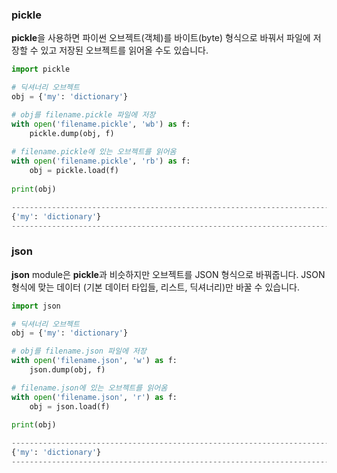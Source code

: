 ### pickle

**pickle**을 사용하면 파이썬 오브젝트(객체)를 바이트(byte) 형식으로 바꿔서 파일에 저장할 수 있고 저장된 오브젝트를 읽어올 수도 있습니다.

```python
import pickle

# 딕셔너리 오브젝트
obj = {'my': 'dictionary'}

# obj를 filename.pickle 파일에 저장
with open('filename.pickle', 'wb') as f:
    pickle.dump(obj, f)
    
# filename.pickle에 있는 오브젝트를 읽어옴
with open('filename.pickle', 'rb') as f:
    obj = pickle.load(f)
    
print(obj)
```
```python
----------------------------------------------------------------------------------------------------
{'my': 'dictionary'}
----------------------------------------------------------------------------------------------------
```

### json

**json** module은 **pickle**과 비슷하지만 오브젝트를 JSON 형식으로 바꿔줍니다. JSON 형식에 맞는 데이터 (기본 데이터 타입들, 리스트, 딕셔너리)만 바꿀 수 있습니다.

```python
import json

# 딕셔너리 오브젝트
obj = {'my': 'dictionary'}

# obj를 filename.json 파일에 저장
with open('filename.json', 'w') as f:
    json.dump(obj, f)

# filename.json에 있는 오브젝트를 읽어옴
with open('filename.json', 'r') as f:
    obj = json.load(f)
    
print(obj)
```
```python
------------------------------------------------------------------------------------------
{'my': 'dictionary'}
------------------------------------------------------------------------------------------
```
